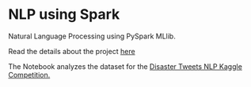 # NLP using Spark

Natural Language Processing using PySpark MLlib.

Read the details about the project [here](https://towardsdatascience.com/natural-language-processing-with-spark-9efef3564270?source=email-5120c2f3f19-1578287067734-layerCake.autoLayerCakeWriterNotification-------------------------a007adb9_e2a0_47c2_b12c_18e4c66c1ae0&sk=90b64f9ee285b37bd7057056d37bc947)  

The Notebook analyzes the dataset for the [Disaster Tweets NLP Kaggle Competition.](https://www.kaggle.com/c/nlp-getting-started)

